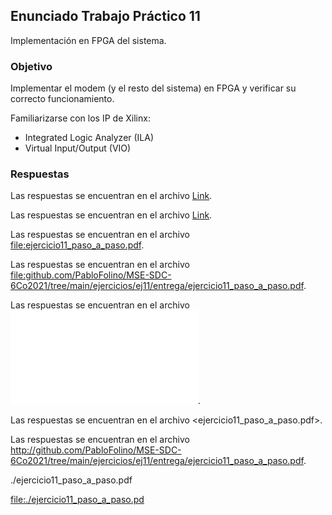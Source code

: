 ## Enunciado Trabajo Práctico 11

Implementación en FPGA del sistema.


### Objetivo

Implementar el modem (y el resto del sistema) en FPGA y verificar su
correcto funcionamiento.

Familiarizarse con los IP de Xilinx:
- Integrated Logic Analyzer (ILA)
- Virtual Input/Output (VIO)


### Respuestas

Las respuestas se encuentran en el archivo  [Link](file:///ejercicio11_paso_a_paso.pdf).

Las respuestas se encuentran en el archivo  [Link](file:./ejercicio11_paso_a_paso.pdf).

Las respuestas se encuentran en el archivo  <file:ejercicio11_paso_a_paso.pdf>.

Las respuestas se encuentran en el archivo  <file:github.com/PabloFolino/MSE-SDC-6Co2021/tree/main/ejercicios/ej11/entrega/ejercicio11_paso_a_paso.pdf>.

Las respuestas se encuentran en el archivo  ![Link](ejercicio11_paso_a_paso.pdf).

Las respuestas se encuentran en el archivo  <ejercicio11_paso_a_paso.pdf>.

Las respuestas se encuentran en el archivo  <http://github.com/PabloFolino/MSE-SDC-6Co2021/tree/main/ejercicios/ej11/entrega/ejercicio11_paso_a_paso.pdf>.

./ejercicio11_paso_a_paso.pdf

<file:./ejercicio11_paso_a_paso.pd>
